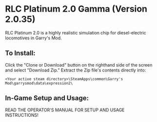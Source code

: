 # RLC Platinum 2.0 Gamma (Version 2.0.35)

RLC Platinum 2.0 is a highly realistic simulation chip for diesel-electric locomotives in Garry's Mod.

## To Install:

Click the "Clone or Download" button on the righthand side of the screen and select "Download Zip." Extract the Zip file's contents directly into:

`<Your active steam directory>\SteamApps\common\Garry's Mod\garrysmod\data\expression2\`

## In-Game Setup and Usage:

READ THE OPERATOR'S MANUAL FOR SETUP AND USAGE INSTRUCTIONS!

